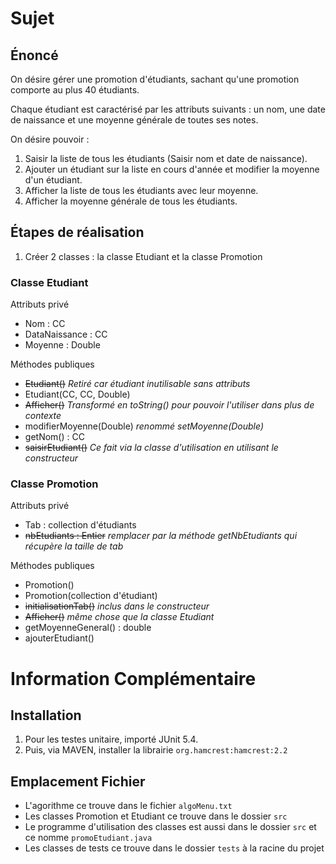 # Sujet
## Énoncé
On désire gérer une promotion d'étudiants, sachant qu'une promotion comporte au plus 40 étudiants.

Chaque étudiant est caractérisé par les attributs suivants : un nom, une date de naissance et une moyenne générale de toutes ses notes.

On désire pouvoir :

1. Saisir la liste de tous les étudiants (Saisir nom et date de naissance).
2. Ajouter un étudiant sur la liste en cours d'année et modifier la moyenne d'un étudiant.
3. Afficher la liste de tous les étudiants avec leur moyenne.
4. Afficher la moyenne générale de tous les étudiants.

## Étapes de réalisation
1. Créer 2 classes : la classe Etudiant et la classe Promotion

### Classe Etudiant
Attributs privé
- Nom : CC
- DataNaissance : CC
- Moyenne : Double

Méthodes publiques
+ ~~Etudiant()~~ _Retiré car étudiant inutilisable sans attributs_
+ Etudiant(CC, CC, Double)
+ ~~Afficher()~~ _Transformé en toString() pour pouvoir l'utiliser dans plus de contexte_
+ modifierMoyenne(Double) _renommé setMoyenne(Double)_
+ getNom() : CC
+ ~~saisirEtudiant()~~ _Ce fait via la classe d'utilisation en utilisant le constructeur_

### Classe Promotion
Attributs privé
- Tab : collection d'étudiants
- ~~nbEtudiants : Entier~~ _remplacer par la méthode getNbEtudiants qui récupère la taille de tab_

Méthodes publiques
+ Promotion()
+ Promotion(collection d'étudiant)
+ ~~initialisationTab()~~ _inclus dans le constructeur_
+ ~~Afficher()~~ _même chose que la classe Etudiant_
+ getMoyenneGeneral() : double
+ ajouterEtudiant()

# Information Complémentaire
## Installation
1) Pour les testes unitaire, importé JUnit 5.4.
2) Puis, via MAVEN, installer la librairie `org.hamcrest:hamcrest:2.2`

## Emplacement Fichier
- L'agorithme ce trouve dans le fichier `algoMenu.txt`
- Les classes Promotion et Etudiant ce trouve dans le dossier `src`
- Le programme d'utilisation des classes est aussi dans le dossier `src` et ce nomme `promoEtudiant.java`
- Les classes de tests ce trouve dans le dossier `tests` à la racine du projet
